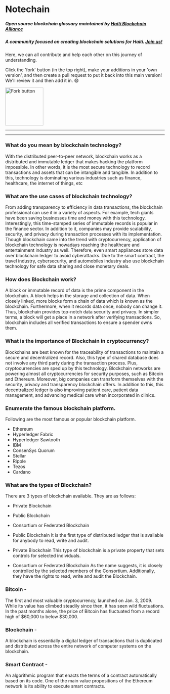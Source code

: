 # Notechain
##### Open source blockchain glossary maintained by [Haïti Blockchain Alliance](https://twitter.com/blockchainhaiti) 
##### A community focused on creating blockchain solutions for Haiti. [Join us!](https://discord.gg/TvVvsPwKgn)

Here, we can all contribute and help each other on this journey of understanding.




Click the 'fork' button (in the top right), make your additions in your 'own version', and then create a pull request to put it back into this main version! We'll review it and then add it in. 😄




<img width="120" alt="Fork button" src="https://user-images.githubusercontent.com/67593261/148640171-aee6397f-1b15-46a5-8df6-56c0f48b2395.png">




---



---

### What do you mean by blockchain technology? 
With the distributed peer-to-peer network, blockchain works as a distributed and immutable ledger that makes hacking the platform impossible. In other words, it is the most secure technology to record transactions and assets that can be intangible and tangible. In addition to this, technology is dominating various industries such as finance, healthcare, the internet of things, etc

### What are the use cases of blockchain technology? 
From adding transparency to efficiency in data transactions, the blockchain professional can use it in a variety of aspects. For example, tech giants have been saving businesses time and money with this technology. Interestingly, this time-stamped series of immutable records is popular in the finance sector. In addition to it, companies may provide scalability, security, and privacy during transaction processes with its implementation. Though blockchain came into the trend with cryptocurrency, application of blockchain technology is nowadays reaching the healthcare and entertainment industry as well. Therefore, even smart appliances store data over blockchain ledger to avoid cyberattacks. Due to the smart contract, the travel industry, cybersecurity, and automobiles industry also use blockchain technology for safe data sharing and close monetary deals.

### How does Blockchain work?
A block or immutable record of data is the prime component in the blockchain. A block helps in the storage and collection of data. When closely linked, more blocks form a chain of data which is known as the blockchain. Furthermore, when it records data once, nobody can change it. Thus, blockchain provides top-notch data security and privacy. In simpler terms, a block will get a place in a network after verifying transactions. So, blockchain includes all verified transactions to ensure a spender owns them.

### What is the importance of Blockchain in cryptocurrency?
Blockchains are best known for the traceability of transactions to maintain a secure and decentralized record. Also, this type of shared database does not involve any third party during the transaction process. Plus, cryptocurrencies are sped up by this technology. Blockchain networks are powering almost all cryptocurrencies for security purposes, such as Bitcoin and Ethereum. Moreover, big companies can transform themselves with the security, privacy and transparency blockchain offers. In addition to this, this decentralized ledger is also improving patient care, patient data management, and advancing medical care when incorporated in clinics.

### Enumerate the famous blockchain platform. 
Following are the most famous or popular blockchain platform.
- Ethereum
- Hyperledger Fabric
- Hyperledger Sawtooth
- IBM
- ConsenSys Quorum
- Stellar
- Ripple
- Tezos
- Cardano

### What are the types of Blockchain?
There are 3 types of blockchain available. They are as follows:
- Private Blockchain
- Public Blockchain
- Consortium or Federated Blockchain

- Public Blockchain
It is the first type of distributed ledger that is available for anybody to read, write and audit.

- Private Blockchain
This type of blockchain is a private property that sets controls for selected individuals.

- Consortium or Federated Blockchain
As the name suggests, it is closely controlled by the selected members of the Consortium. Additionally, they have the rights to read, write and audit the Blockchain.


### Bitcoin -
The first and most valuable cryptocurrency, launched on Jan. 3, 2009. While its value has climbed steadily since then, it has seen wild fluctuations. In the past months alone, the price of Bitcoin has fluctuated from a record high of $60,000 to below $30,000.

### Blockchain -
A blockchain is essentially a digital ledger of transactions that is duplicated and distributed across the entire network of computer systems on the blockchain.

### Smart Contract -
An algorithmic program that enacts the terms of a contract automatically based on its code. One of the main value propositions of the Ethereum network is its ability to execute smart contracts. 


